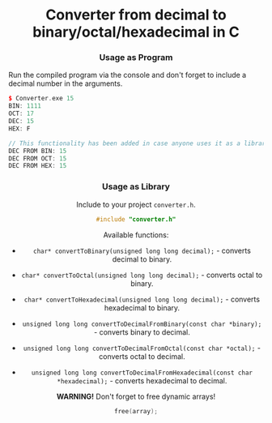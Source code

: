<div align="center">

# Converter from decimal to binary/octal/hexadecimal in C

### Usage as Program

</div>

Run the compiled program via the console and don't forget to include a decimal number in the arguments.

```C++
$ Converter.exe 15
BIN: 1111
OCT: 17
DEC: 15
HEX: F

// This functionality has been added in case anyone uses it as a library.
DEC FROM BIN: 15
DEC FROM OCT: 15
DEC FROM HEX: 15
```

<div align="center">

### Usage as Library

<div>

Include to your project `converter.h`.

```C
#include "converter.h"
```

Available functions:
- `char* convertToBinary(unsigned long long decimal);` - converts decimal to binary.
- `char* convertToOctal(unsigned long long decimal);`  - converts octal to binary.
- `char* convertToHexadecimal(unsigned long long decimal);` - converts hexadecimal to binary.

- `unsigned long long convertToDecimalFromBinary(const char *binary);` - converts binary to decimal.
- `unsigned long long convertToDecimalFromOctal(const char *octal);` - converts octal to decimal.
- `unsigned long long convertToDecimalFromHexadecimal(const char *hexadecimal);` - converts hexadecimal to decimal.

**WARNING!** Don't forget to free dynamic arrays!

```C
free(array);
```